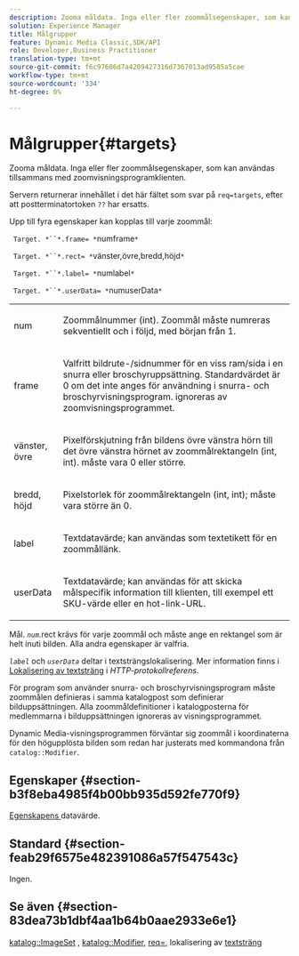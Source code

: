 ```yaml
---
description: Zooma måldata. Inga eller fler zoommålsegenskaper, som kan användas tillsammans med zoomvisningsprogramklienten.
solution: Experience Manager
title: Målgrupper
feature: Dynamic Media Classic,SDK/API
role: Developer,Business Practitioner
translation-type: tm+mt
source-git-commit: f6c97606d7a4209427316d7367013ad9585a5cae
workflow-type: tm+mt
source-wordcount: '334'
ht-degree: 0%

---
```



# Målgrupper{#targets}

Zooma måldata. Inga eller fler zoommålsegenskaper, som kan användas tillsammans med zoomvisningsprogramklienten.

Servern returnerar innehållet i det här fältet som svar på `req=targets`, efter att postterminatortoken `??` har ersatts.

Upp till fyra egenskaper kan kopplas till varje zoommål:

` Target. *``*.frame= *`numframe`*`

` Target. *``*.rect= *`vänster,övre,bredd,höjd`*`

` Target. *``*.label= *`numlabel`*`

` Target. *``*.userData= *`numuserData`*`

<table id="simpletable_4C20157A7A444DEB9959B335CAFBAEC8"> 
 <tr class="strow"> 
  <td class="stentry"> <p> <span class="codeph"> <span class="varname"> num  </span> </span> </p> </td> 
  <td class="stentry"> <p>Zoommålnummer (int). Zoommål måste numreras sekventiellt och i följd, med början från 1. </p> </td> 
 </tr> 
 <tr class="strow"> 
  <td class="stentry"> <p> <span class="codeph"> <span class="varname"> frame  </span> </span> </p> </td> 
  <td class="stentry"> <p>Valfritt bildrute-/sidnummer för en viss ram/sida i en snurra eller broschyruppsättning. Standardvärdet är 0 om det inte anges för användning i snurra- och broschyrvisningsprogram. ignoreras av zoomvisningsprogrammet. </p> </td> 
 </tr> 
 <tr class="strow"> 
  <td class="stentry"> <p> <span class="codeph"> <span class="varname"> vänster, övre  </span> </span> </p> </td> 
  <td class="stentry"> <p>Pixelförskjutning från bildens övre vänstra hörn till det övre vänstra hörnet av zoommålrektangeln (int, int). måste vara 0 eller större. </p> </td> 
 </tr> 
 <tr class="strow"> 
  <td class="stentry"> <p> <span class="codeph"> <span class="varname"> bredd, höjd  </span> </span> </p> </td> 
  <td class="stentry"> <p>Pixelstorlek för zoommålrektangeln (int, int); måste vara större än 0. </p> </td> 
 </tr> 
 <tr class="strow"> 
  <td class="stentry"> <p> <span class="codeph"> <span class="varname"> label  </span> </span> </p> </td> 
  <td class="stentry"> <p>Textdatavärde; kan användas som textetikett för en zoommållänk. </p> </td> 
 </tr> 
 <tr class="strow"> 
  <td class="stentry"> <p> <span class="codeph"> <span class="varname"> userData  </span> </span> </p> </td> 
  <td class="stentry"> <p>Textdatavärde; kan användas för att skicka målspecifik information till klienten, till exempel ett SKU-värde eller en hot-link-URL. </p> </td> 
 </tr> 
</table>

Mål. *`num`*.rect krävs för varje zoommål och måste ange en rektangel som är helt inuti bilden. Alla andra egenskaper är valfria.

*`label`* och  *`userData`* deltar i textsträngslokalisering. Mer information finns i [Lokalisering av textsträng](/help/aem-is-ir-api/is-api/http-ref/image-serving-api-ref/c-http-protocol-reference/c-syntax-and-features/r-text-string-localization.md) i *HTTP-protokollreferens*.

För program som använder snurra- och broschyrvisningsprogram måste zoommålen definieras i samma katalogpost som definierar bilduppsättningen. Alla zoommåldefinitioner i katalogposterna för medlemmarna i bilduppsättningen ignoreras av visningsprogrammet.

Dynamic Media-visningsprogrammen förväntar sig zoommål i koordinaterna för den högupplösta bilden som redan har justerats med kommandona från `catalog::Modifier`.

## Egenskaper {#section-b3f8eba4985f4b00bb935d592fe770f9}

[Egenskapens ](/help/aem-is-ir-api/is-api/image-catalog/image-serving-api-ref/c-image-catalog-reference/c-overview/c-common-data-types/r-property-data.md) datavärde.

## Standard {#section-feab29f6575e482391086a57f547543c}

Ingen.

## Se även {#section-83dea73b1dbf4aa1b64b0aae2933e6e1}

[katalog::ImageSet](../../../../../../is-api/image-catalog/image-serving-api-ref/c-image-catalog-reference/c-image-svg-data-reference/c-image-data-reference/r-imageset-cat.md#reference-4764d347afd64afdaede9a74c7565256) ,  [katalog::Modifier](../../../../../../is-api/image-catalog/image-serving-api-ref/c-image-catalog-reference/c-image-svg-data-reference/c-image-data-reference/r-modifier-cat.md#reference-d2c6884b3a2248fab81a112d27969834),  [req=](/help/aem-is-ir-api/is-api/http-ref/image-serving-api-ref/c-http-protocol-reference/c-command-reference/r-req/r-req.md), lokalisering av  [textsträng](/help/aem-is-ir-api/is-api/http-ref/image-serving-api-ref/c-http-protocol-reference/c-syntax-and-features/r-text-string-localization.md)
